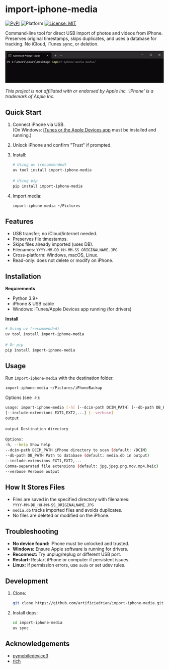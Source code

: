 # import-iphone-media

[![PyPI](https://img.shields.io/pypi/v/import-iphone-media.svg)](https://pypi.org/project/import-iphone-media/) ![Platform](https://img.shields.io/badge/Platform-Windows%20%7C%20macOS%20%7C%20Linux-blue) [![License: MIT](https://img.shields.io/badge/License-MIT-green.svg)](https://opensource.org/licenses/MIT)

Command-line tool for direct USB import of photos and videos from iPhone. Preserves original timestamps, skips duplicates, and uses a database for tracking. No iCloud, iTunes sync, or deletion.

![test](.assets/usage.gif)

_This project is not affiliated with or endorsed by Apple Inc. ‘iPhone’ is a trademark of Apple Inc._

## Quick Start

1. Connect iPhone via USB.  
   (On Windows: [iTunes or the Apple Devices app](https://support.apple.com/en-us/HT210384) must be installed and running.)
2. Unlock iPhone and confirm "Trust" if prompted.
3. Install:

   ```sh
   # Using uv (recommended)
   uv tool install import-iphone-media

   # Using pip
   pip install import-iphone-media
   ```

4. Import media:
   ```sh
   import-iphone-media ~/Pictures
   ```

## Features

- USB transfer; no iCloud/internet needed.
- Preserves file timestamps.
- Skips files already imported (uses DB).
- Filenames: `YYYY-MM-DD_HH-MM-SS_ORIGINALNAME.JPG`
- Cross-platform: Windows, macOS, Linux.
- Read-only: does not delete or modify on iPhone.

## Installation

**Requirements**

- Python 3.9+
- iPhone & USB cable
- Windows: iTunes/Apple Devices app running (for drivers)

**Install**

```sh
# Using uv (recommended)
uv tool install import-iphone-media

# Or pip
pip install import-iphone-media
```

## Usage

Run `import-iphone-media` with the destination folder.

```sh
import-iphone-media ~/Pictures/iPhoneBackup
```

Options (see `-h`):

```sh
usage: import-iphone-media [-h] [--dcim-path DCIM_PATH] [--db-path DB_PATH]
[--include-extensions EXT1,EXT2,...] [--verbose]
output

output Destination directory

Options:
-h, --help Show help
--dcim-path DCIM_PATH iPhone directory to scan (default: /DCIM)
--db-path DB_PATH Path to database (default: media.db in output)
--include-extensions EXT1,EXT2,...
Comma-separated file extensions (default: jpg,jpeg,png,mov,mp4,heic)
--verbose Verbose output
```

## How It Stores Files

- Files are saved in the specified directory with filenames:  
  `YYYY-MM-DD_HH-MM-SS_ORIGINALNAME.JPG`
- `media.db` tracks imported files and avoids duplicates.
- No files are deleted or modified on the iPhone.

## Troubleshooting

- **No device found:** iPhone must be unlocked and trusted.
- **Windows:** Ensure Apple software is running for drivers.
- **Reconnect:** Try unplug/replug or different USB port.
- **Restart:** Restart iPhone or computer if persistent issues.
- **Linux:** If permission errors, use `sudo` or set udev rules.

## Development

1. Clone:

   ```sh
   git clone https://github.com/artificiadrian/import-iphone-media.git
   ```

2. Install deps:

   ```sh
   cd import-iphone-media
   uv sync
   ```

## Acknowledgements

- [pymobiledevice3](https://github.com/doronz88/pymobiledevice3)
- [rich](https://github.com/Textualize/rich)

